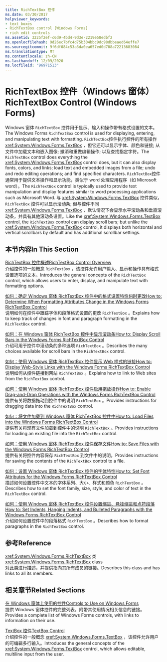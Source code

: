 ```yaml
---
title: RichTextBox 控件
ms.date: 03/30/2017
helpviewer_keywords:
- text boxes
- RichTextBox control [Windows Forms]
- rich edit controls
ms.assetid: 3225f2ef-c6d9-4bd4-9d3e-2219e58edbf2
ms.openlocfilehash: 9d26ec7bfc4d75b304bbc9dc98dbbeaed64effe7
ms.sourcegitcommit: 9f6df084c53a3da0ea657ed0d708a72213683084
ms.translationtype: MT
ms.contentlocale: zh-CN
ms.lasthandoff: 12/09/2020
ms.locfileid: "96971513"
---
```

# <a name="richtextbox-control-windows-forms"></a><span data-ttu-id="d24a4-102">RichTextBox 控件（Windows 窗体）</span><span class="sxs-lookup"><span data-stu-id="d24a4-102">RichTextBox Control (Windows Forms)</span></span>
<span data-ttu-id="d24a4-103">Windows 窗体 `RichTextBox` 控件用于显示、输入和操作带有格式设置的文本。</span><span class="sxs-lookup"><span data-stu-id="d24a4-103">The Windows Forms `RichTextBox` control is used for displaying, entering, and manipulating text with formatting.</span></span> <span data-ttu-id="d24a4-104">`RichTextBox`控件执行控件的所有操作 <xref:System.Windows.Forms.TextBox> ，但它还可以显示字体、颜色和链接; 从文件中加载文本和嵌入图像; 撤消和重做编辑操作; 以及查找指定字符。</span><span class="sxs-lookup"><span data-stu-id="d24a4-104">The `RichTextBox` control does everything the <xref:System.Windows.Forms.TextBox> control does, but it can also display fonts, colors, and links; load text and embedded images from a file; undo and redo editing operations; and find specified characters.</span></span> <span data-ttu-id="d24a4-105">`RichTextBox`控件通常用于提供文本操作和显示功能，类似于 word 处理应用程序（如 Microsoft word）。</span><span class="sxs-lookup"><span data-stu-id="d24a4-105">The `RichTextBox` control is typically used to provide text manipulation and display features similar to word processing applications such as Microsoft Word.</span></span> <span data-ttu-id="d24a4-106">与 <xref:System.Windows.Forms.TextBox> 控件类似， `RichTextBox` 控件可以显示滚动条; 但与控件不同 <xref:System.Windows.Forms.TextBox> ，默认情况下会显示水平滚动条和垂直滚动条，并具有其他滚动条设置。</span><span class="sxs-lookup"><span data-stu-id="d24a4-106">Like the <xref:System.Windows.Forms.TextBox> control, the `RichTextBox` control can display scroll bars; but unlike the <xref:System.Windows.Forms.TextBox> control, it displays both horizontal and vertical scrollbars by default and has additional scrollbar settings.</span></span>  
  
## <a name="in-this-section"></a><span data-ttu-id="d24a4-107">本节内容</span><span class="sxs-lookup"><span data-stu-id="d24a4-107">In This Section</span></span>  
 [<span data-ttu-id="d24a4-108">RichTextBox 控件概述</span><span class="sxs-lookup"><span data-stu-id="d24a4-108">RichTextBox Control Overview</span></span>](richtextbox-control-overview-windows-forms.md)  
 <span data-ttu-id="d24a4-109">介绍控件的一般概念 `RichTextBox` ，该控件允许用户输入、显示和操作具有格式设置选项的文本。</span><span class="sxs-lookup"><span data-stu-id="d24a4-109">Introduces the general concepts of the `RichTextBox` control, which allows users to enter, display, and manipulate text with formatting options.</span></span>  
  
 [<span data-ttu-id="d24a4-110">如何：确定 Windows 窗体 RichTextBox 控件中的格式设置特性何时更改</span><span class="sxs-lookup"><span data-stu-id="d24a4-110">How to: Determine When Formatting Attributes Change in the Windows Forms RichTextBox Control</span></span>](determine-when-formatting-attributes-change-wf-richtextbox-control.md)  
 <span data-ttu-id="d24a4-111">说明如何在控件中跟踪字体和段落格式设置的更改 `RichTextBox` 。</span><span class="sxs-lookup"><span data-stu-id="d24a4-111">Explains how to keep track of changes in font and paragraph formatting in the `RichTextBox` control.</span></span>  
  
 [<span data-ttu-id="d24a4-112">如何：在 Windows 窗体 RichTextBox 控件中显示滚动条</span><span class="sxs-lookup"><span data-stu-id="d24a4-112">How to: Display Scroll Bars in the Windows Forms RichTextBox Control</span></span>](how-to-display-scroll-bars-in-the-windows-forms-richtextbox-control.md)  
 <span data-ttu-id="d24a4-113">介绍可用于控件中滚动条的多种选项 `RichTextBox` 。</span><span class="sxs-lookup"><span data-stu-id="d24a4-113">Describes the many choices available for scroll bars in the `RichTextBox` control.</span></span>  
  
 [<span data-ttu-id="d24a4-114">如何：使用 Windows 窗体 RichTextBox 控件显示 Web 样式的链接</span><span class="sxs-lookup"><span data-stu-id="d24a4-114">How to: Display Web-Style Links with the Windows Forms RichTextBox Control</span></span>](how-to-display-web-style-links-with-the-windows-forms-richtextbox-control.md)  
 <span data-ttu-id="d24a4-115">说明如何从控件链接到网站 `RichTextBox` 。</span><span class="sxs-lookup"><span data-stu-id="d24a4-115">Explains how to link to Web sites from the `RichTextBox` control.</span></span>  
  
 [<span data-ttu-id="d24a4-116">如何：使用 Windows 窗体 RichTextBox 控件启用拖放操作</span><span class="sxs-lookup"><span data-stu-id="d24a4-116">How to: Enable Drag-and-Drop Operations with the Windows Forms RichTextBox Control</span></span>](enable-drag-and-drop-operations-with-wf-richtextbox-control.md)  
 <span data-ttu-id="d24a4-117">提供有关将数据拖动到控件中的说明 `RichTextBox` 。</span><span class="sxs-lookup"><span data-stu-id="d24a4-117">Provides instructions for dragging data into the `RichTextBox` control.</span></span>  
  
 [<span data-ttu-id="d24a4-118">如何：将文件加载到 Windows 窗体 RichTextBox 控件中</span><span class="sxs-lookup"><span data-stu-id="d24a4-118">How to: Load Files into the Windows Forms RichTextBox Control</span></span>](how-to-load-files-into-the-windows-forms-richtextbox-control.md)  
 <span data-ttu-id="d24a4-119">提供有关将现有文件加载到控件中的说明 `RichTextBox` 。</span><span class="sxs-lookup"><span data-stu-id="d24a4-119">Provides instructions for loading an existing file into the `RichTextBox` control.</span></span>  
  
 [<span data-ttu-id="d24a4-120">如何：使用 Windows 窗体 RichTextBox 控件保存文件</span><span class="sxs-lookup"><span data-stu-id="d24a4-120">How to: Save Files with the Windows Forms RichTextBox Control</span></span>](how-to-save-files-with-the-windows-forms-richtextbox-control.md)  
 <span data-ttu-id="d24a4-121">提供有关将控件内容保存 `RichTextBox` 到文件中的说明。</span><span class="sxs-lookup"><span data-stu-id="d24a4-121">Provides instructions for saving the contents of the `RichTextBox` control to a file.</span></span>  
  
 [<span data-ttu-id="d24a4-122">如何：设置 Windows 窗体 RichTextBox 控件的字体特性</span><span class="sxs-lookup"><span data-stu-id="d24a4-122">How to: Set Font Attributes for the Windows Forms RichTextBox Control</span></span>](how-to-set-font-attributes-for-the-windows-forms-richtextbox-control.md)  
 <span data-ttu-id="d24a4-123">描述如何设置控件中文本的字体系列、大小、样式和颜色 `RichTextBox` 。</span><span class="sxs-lookup"><span data-stu-id="d24a4-123">Describes how to set the font family, size, style, and color of text in the `RichTextBox` control.</span></span>  
  
 [<span data-ttu-id="d24a4-124">如何：使用 Windows 窗体 RichTextBox 控件设置缩进、悬挂缩进和点符段落</span><span class="sxs-lookup"><span data-stu-id="d24a4-124">How to: Set Indents, Hanging Indents, and Bulleted Paragraphs with the Windows Forms RichTextBox Control</span></span>](set-indents-hanging-indents-bulleted-paragraphs-with-wf-richtextbox.md)  
 <span data-ttu-id="d24a4-125">介绍如何设置控件中的段落格式 `RichTextBox` 。</span><span class="sxs-lookup"><span data-stu-id="d24a4-125">Describes how to format paragraphs in the `RichTextBox` control.</span></span>  
  
## <a name="reference"></a><span data-ttu-id="d24a4-126">参考</span><span class="sxs-lookup"><span data-stu-id="d24a4-126">Reference</span></span>  
 <span data-ttu-id="d24a4-127"><xref:System.Windows.Forms.RichTextBox> 类</span><span class="sxs-lookup"><span data-stu-id="d24a4-127"><xref:System.Windows.Forms.RichTextBox> class</span></span>  
 <span data-ttu-id="d24a4-128">对此类进行描述，并提供指向其所有成员的链接。</span><span class="sxs-lookup"><span data-stu-id="d24a4-128">Describes this class and has links to all its members.</span></span>  
  
## <a name="related-sections"></a><span data-ttu-id="d24a4-129">相关章节</span><span class="sxs-lookup"><span data-stu-id="d24a4-129">Related Sections</span></span>  
 [<span data-ttu-id="d24a4-130">在 Windows 窗体上使用的控件</span><span class="sxs-lookup"><span data-stu-id="d24a4-130">Controls to Use on Windows Forms</span></span>](controls-to-use-on-windows-forms.md)  
 <span data-ttu-id="d24a4-131">提供 Windows 窗体控件的完整列表，附带其使用情况相关信息的链接。</span><span class="sxs-lookup"><span data-stu-id="d24a4-131">Provides a complete list of Windows Forms controls, with links to information on their use.</span></span>  
  
 [<span data-ttu-id="d24a4-132">TextBox 控件</span><span class="sxs-lookup"><span data-stu-id="d24a4-132">TextBox Control</span></span>](textbox-control-windows-forms.md)  
 <span data-ttu-id="d24a4-133">介绍控件的一般概念 <xref:System.Windows.Forms.TextBox> ，该控件允许用户的可编辑多行输入。</span><span class="sxs-lookup"><span data-stu-id="d24a4-133">Introduces the general concepts of the <xref:System.Windows.Forms.TextBox> control, which allows editable, multiline input from the user.</span></span>
